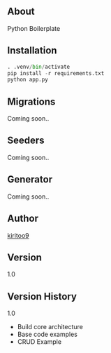 ## About
Python Boilerplate

## Installation
```python
. .venv/bin/activate
pip install -r requirements.txt
python app.py
```

## Migrations
Coming soon..

## Seeders
Coming soon..

## Generator
Coming soon..

## Author
<a href="https://github.com/kiritoo9">kiritoo9</a>

## Version
1.0

## Version History
1.0
<ul>
    <li>Build core architecture</li>
    <li>Base code examples</li>
    <li>CRUD Example</li>
</ul>